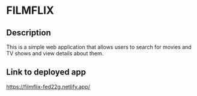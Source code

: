 # FILMFLIX

## Description

This is a simple web application that allows users to search for movies and TV shows and view details about them.

## Link to deployed app

<https://filmflix-fed22g.netlify.app/>